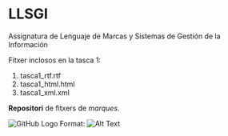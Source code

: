 # LLSGI
Assignatura de Lenguaje de Marcas y Sistemas de Gestión de la Información

Fitxer inclosos en la tasca 1:

1. tasca1_rtf.rtf
2. tasca1_html.html
3. tasca1_xml.xml

**Repositori** de fitxers de *marques*.

![GitHub Logo](/images/logo.png)
Format: ![Alt Text](url)
